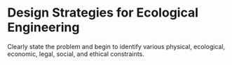 # Design Strategies for Ecological Engineering
Clearly state the problem and begin to identify various physical, ecological, economic, legal, social, and ethical constraints.
